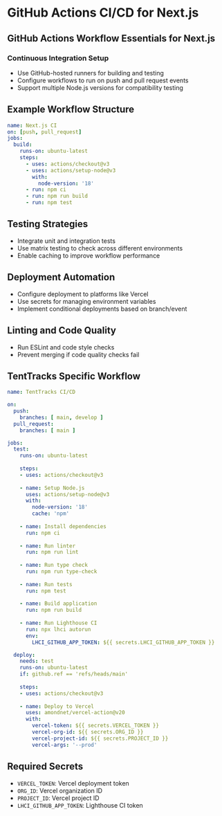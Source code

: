 # GitHub Actions CI/CD for Next.js

## GitHub Actions Workflow Essentials for Next.js

### Continuous Integration Setup
- Use GitHub-hosted runners for building and testing
- Configure workflows to run on push and pull request events
- Support multiple Node.js versions for compatibility testing

## Example Workflow Structure
```yaml
name: Next.js CI
on: [push, pull_request]
jobs:
  build:
    runs-on: ubuntu-latest
    steps:
      - uses: actions/checkout@v3
      - uses: actions/setup-node@v3
        with:
          node-version: '18'
      - run: npm ci
      - run: npm run build
      - run: npm test
```

## Testing Strategies
- Integrate unit and integration tests
- Use matrix testing to check across different environments
- Enable caching to improve workflow performance

## Deployment Automation
- Configure deployment to platforms like Vercel
- Use secrets for managing environment variables
- Implement conditional deployments based on branch/event

## Linting and Code Quality
- Run ESLint and code style checks
- Prevent merging if code quality checks fail

## TentTracks Specific Workflow
```yaml
name: TentTracks CI/CD

on:
  push:
    branches: [ main, develop ]
  pull_request:
    branches: [ main ]

jobs:
  test:
    runs-on: ubuntu-latest
    
    steps:
    - uses: actions/checkout@v3
    
    - name: Setup Node.js
      uses: actions/setup-node@v3
      with:
        node-version: '18'
        cache: 'npm'
    
    - name: Install dependencies
      run: npm ci
    
    - name: Run linter
      run: npm run lint
    
    - name: Run type check
      run: npm run type-check
    
    - name: Run tests
      run: npm test
    
    - name: Build application
      run: npm run build
    
    - name: Run Lighthouse CI
      run: npx lhci autorun
      env:
        LHCI_GITHUB_APP_TOKEN: ${{ secrets.LHCI_GITHUB_APP_TOKEN }}

  deploy:
    needs: test
    runs-on: ubuntu-latest
    if: github.ref == 'refs/heads/main'
    
    steps:
    - uses: actions/checkout@v3
    
    - name: Deploy to Vercel
      uses: amondnet/vercel-action@v20
      with:
        vercel-token: ${{ secrets.VERCEL_TOKEN }}
        vercel-org-id: ${{ secrets.ORG_ID }}
        vercel-project-id: ${{ secrets.PROJECT_ID }}
        vercel-args: '--prod'
```

## Required Secrets
- `VERCEL_TOKEN`: Vercel deployment token
- `ORG_ID`: Vercel organization ID
- `PROJECT_ID`: Vercel project ID
- `LHCI_GITHUB_APP_TOKEN`: Lighthouse CI token